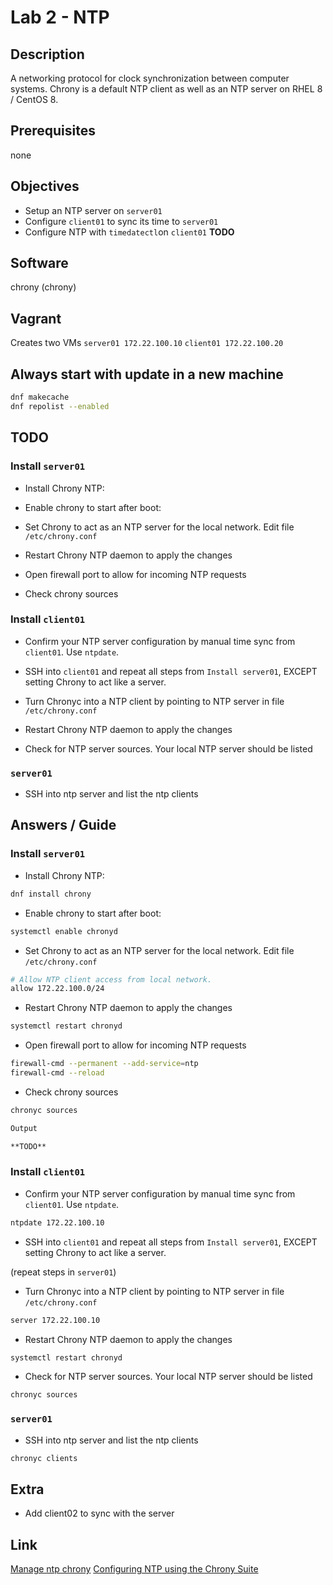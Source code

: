# Lab 2 - NTP

## Description

A networking protocol for clock synchronization between computer systems. Chrony is a default NTP client as well as an NTP server on RHEL 8 / CentOS 8.

## Prerequisites

none

## Objectives

- Setup an NTP server on `server01`
- Configure `client01` to sync its time to `server01`
- Configure NTP with `timedatectl`on `client01` **TODO**

## Software

chrony (chrony)

## Vagrant

Creates two VMs
`server01 172.22.100.10`
`client01 172.22.100.20`

## Always start with update in a new machine

```bash
dnf makecache
dnf repolist --enabled
```

## TODO

### Install `server01`

- Install Chrony NTP:

- Enable chrony to start after boot:

- Set Chrony to act as an NTP server for the local network. Edit file `/etc/chrony.conf`

- Restart Chrony NTP daemon to apply the changes

- Open firewall port to allow for incoming NTP requests

- Check chrony sources

### Install `client01`

- Confirm your NTP server configuration by manual time sync from `client01`. Use `ntpdate`.

- SSH into `client01` and repeat all steps from `Install server01`, EXCEPT setting Chrony to act like a server.

- Turn Chronyc into a NTP client by pointing to NTP server in file `/etc/chrony.conf`

- Restart Chrony NTP daemon to apply the changes

- Check for NTP server sources. Your local NTP server should be listed

### `server01`

- SSH into ntp server and list the ntp clients

## Answers / Guide

### Install `server01`

- Install Chrony NTP:

```bash
dnf install chrony
```

- Enable chrony to start after boot:

```bash
systemctl enable chronyd
```

- Set Chrony to act as an NTP server for the local network. Edit file `/etc/chrony.conf`

```bash
# Allow NTP client access from local network.
allow 172.22.100.0/24
```

- Restart Chrony NTP daemon to apply the changes

```bash
systemctl restart chronyd
```

- Open firewall port to allow for incoming NTP requests

```bash
firewall-cmd --permanent --add-service=ntp
firewall-cmd --reload
```

- Check chrony sources

```bash
chronyc sources

Output

**TODO**
```

### Install `client01`

- Confirm your NTP server configuration by manual time sync from `client01`. Use `ntpdate`.

```bash
ntpdate 172.22.100.10
```

- SSH into `client01` and repeat all steps from `Install server01`, EXCEPT setting Chrony to act like a server.

(repeat steps in `server01`)

- Turn Chronyc into a NTP client by pointing to NTP server in file `/etc/chrony.conf`

```bash
server 172.22.100.10
```

- Restart Chrony NTP daemon to apply the changes

```bash
systemctl restart chronyd
```

- Check for NTP server sources. Your local NTP server should be listed

```bash
chronyc sources
```

### `server01`

- SSH into ntp server and list the ntp clients

```bash
chronyc clients
```

## Extra

- Add client02 to sync with the server

## Link

[Manage ntp chrony](https://opensource.com/article/18/12/manage-ntp-chrony)
[Configuring NTP using the Chrony Suite](https://access.redhat.com/documentation/en-us/red_hat_enterprise_linux/7/html/system_administrators_guide/ch-configuring_ntp_using_the_chrony_suite)

